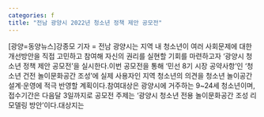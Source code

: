 ```yaml
---
categories: f
title: "전남 광양시 2022년 청소년 정책 제안 공모전"
---
```

[광양=동양뉴스]강종모 기자 = 전남 광양시는 지역 내 청소년이 여러 사회문제에 대한 개선방안을 직접 고민하고 참여해 자신의 권리를 실현할 기회를 마련하고자 ‘광양시 청소년 정책 제안 공모전’을 실시한다.이번 공모전을 통해 ‘민선 8기 시장 공약사항’인 ‘청소년 건전 놀이문화공간 조성’에 실제 사용자인 지역 청소년의 의견을 청소년 놀이공간 설계·운영에 적극 반영할 계획이다.참여대상은 광양시에 거주하는 9~24세 청소년이며, 접수기간은 다음달 3일까지로 공모전 주제는 ‘광양시 청소년 전용 놀이문화공간 조성 리모델링 방안’이다.대상지는